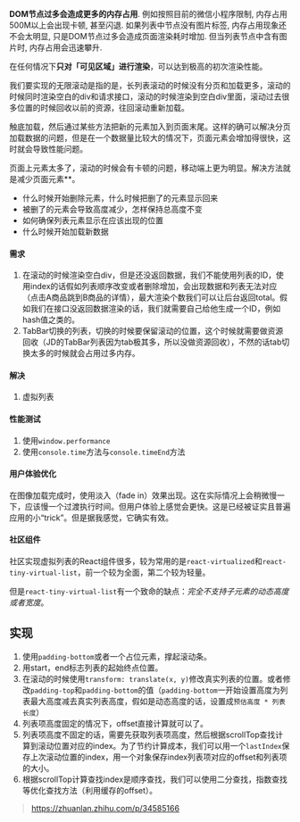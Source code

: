 **DOM节点过多会造成更多的内存占用**. 例如按照目前的微信小程序限制, 内存占用500M以上会出现卡顿, 甚至闪退.  如果列表中节点没有图片标签, 内存占用现象还不会太明显, 只是DOM节点过多会造成页面渲染耗时增加. 但当列表节点中含有图片时, 内存占用会迅速攀升.

在任何情况下**只对「可见区域」进行渲染**，可以达到极高的初次渲染性能。

我们要实现的无限滚动是指的是，长列表滚动的时候没有分页和加载更多，滚动的时候同时渲染空白的div和请求接口，滚动的时候渲染到空白div里面，滚动过去很多位置的时候回收以前的资源，往回滚动重新加载。

触底加载，然后通过某些方法把新的元素加入到页面末尾。这样的确可以解决分页加载数据的问题，但是在一个数据量比较大的情况下，页面元素会增加得很快，这时就会导致性能问题。

页面上元素太多了，滚动的时候会有卡顿的问题，移动端上更为明显。解决方法就是减少页面元素**。

- 什么时候开始删除元素，什么时候把删了的元素显示回来
- 被删了的元素会导致高度减少，怎样保持总高度不变
- 如何确保列表元素显示在应该出现的位置
- 什么时候开始加载新数据

#### 需求

1. 在滚动的时候渲染空白div，但是还没返回数据，我们不能使用列表的ID，使用index的话假如列表顺序改变或者删除增加，会出现数据和列表无法对应（点击A商品跳到B商品的详情），最大渲染个数我们可以让后台返回total。假如我们在接口没返回数据渲染的话，我们就需要自己给他生成一个ID，例如hash值之类的。
2. TabBar切换的列表，切换的时候要保留滚动的位置，这个时候就需要做资源回收（JD的TabBar列表因为tab极其多，所以没做资源回收），不然的话tab切换太多的时候就会占用过多内存。

#### 解决

1. 虚拟列表

#### 性能测试

1. 使用`window.performance`
2. 使用`console.time`方法与`console.timeEnd`方法

#### 用户体验优化

在图像加载完成时，使用淡入（fade in）效果出现。这在实际情况上会稍微慢一下，应该慢一个过渡执行时间。但用户体验上感觉会更快。这是已经被证实且普遍应用的小“trick”。但是据我感觉，它确实有效。

#### 社区组件

社区实现虚拟列表的React组件很多，较为常用的是`react-virtualized`和`react-tiny-virtual-list`，前一个较为全面，第二个较为轻量。

但是`react-tiny-virtual-list`有一个致命的缺点：*完全不支持子元素的动态高度或者宽度*。

## 实现

1. 使用`padding-bottom`或者一个占位元素，撑起滚动条。
2. 用start，end标志列表的起始终点位置。
3. 在滚动的时候使用`transform: translate(x, y)`修改真实列表的位置。或者修改`padding-top`和`padding-bottom`的值（`padding-bottom`一开始设置高度为列表最大高度减去真实列表高度，假如是动态高度的话，设置成`预估高度 * 列表长度`）
4. 列表项高度固定的情况下，offset直接计算就可以了。
5. 列表项高度不固定的话，需要先获取列表项高度，然后根据scrollTop查找计算到滚动位置对应的index。为了节约计算成本，我们可以用一个`lastIndex`保存上次滚动位置的index，用一个对象保存index列表项对应的offset和列表项的大小。
6. 根据scrollTop计算查找index是顺序查找，我们可以使用二分查找，指数查找等优化查找方法（利用缓存的offset）。

> https://zhuanlan.zhihu.com/p/34585166